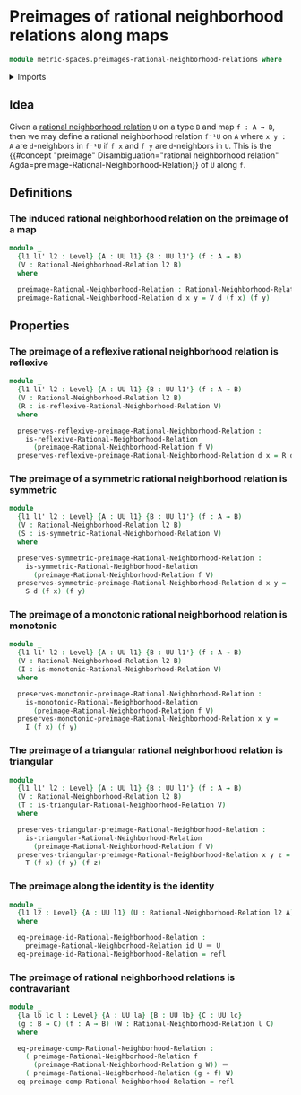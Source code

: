 # Preimages of rational neighborhood relations along maps

```agda
module metric-spaces.preimages-rational-neighborhood-relations where
```

<details><summary>Imports</summary>

```agda
open import elementary-number-theory.positive-rational-numbers

open import foundation.function-types
open import foundation.identity-types
open import foundation.injective-maps
open import foundation.universe-levels

open import metric-spaces.monotonic-rational-neighborhoods
open import metric-spaces.rational-neighborhoods
open import metric-spaces.reflexive-rational-neighborhoods
open import metric-spaces.symmetric-rational-neighborhoods
open import metric-spaces.triangular-rational-neighborhoods
```

</details>

## Idea

Given a
[rational neighborhood relation](metric-spaces.rational-neighborhoods.md) `U` on
a type `B` and map `f : A → B`, then we may define a rational neighborhood
relation `f⁻¹U` on `A` where `x y : A` are `d`-neighbors in `f⁻¹U` if `f x` and
`f y` are `d`-neighbors in `U`. This is the
{{#concept "preimage" Disambiguation="rational neighborhood relation" Agda=preimage-Rational-Neighborhood-Relation}}
of `U` along `f`.

## Definitions

### The induced rational neighborhood relation on the preimage of a map

```agda
module _
  {l1 l1' l2 : Level} {A : UU l1} {B : UU l1'} (f : A → B)
  (V : Rational-Neighborhood-Relation l2 B)
  where

  preimage-Rational-Neighborhood-Relation : Rational-Neighborhood-Relation l2 A
  preimage-Rational-Neighborhood-Relation d x y = V d (f x) (f y)
```

## Properties

### The preimage of a reflexive rational neighborhood relation is reflexive

```agda
module _
  {l1 l1' l2 : Level} {A : UU l1} {B : UU l1'} (f : A → B)
  (V : Rational-Neighborhood-Relation l2 B)
  (R : is-reflexive-Rational-Neighborhood-Relation V)
  where

  preserves-reflexive-preimage-Rational-Neighborhood-Relation :
    is-reflexive-Rational-Neighborhood-Relation
      (preimage-Rational-Neighborhood-Relation f V)
  preserves-reflexive-preimage-Rational-Neighborhood-Relation d x = R d (f x)
```

### The preimage of a symmetric rational neighborhood relation is symmetric

```agda
module _
  {l1 l1' l2 : Level} {A : UU l1} {B : UU l1'} (f : A → B)
  (V : Rational-Neighborhood-Relation l2 B)
  (S : is-symmetric-Rational-Neighborhood-Relation V)
  where

  preserves-symmetric-preimage-Rational-Neighborhood-Relation :
    is-symmetric-Rational-Neighborhood-Relation
      (preimage-Rational-Neighborhood-Relation f V)
  preserves-symmetric-preimage-Rational-Neighborhood-Relation d x y =
    S d (f x) (f y)
```

### The preimage of a monotonic rational neighborhood relation is monotonic

```agda
module _
  {l1 l1' l2 : Level} {A : UU l1} {B : UU l1'} (f : A → B)
  (V : Rational-Neighborhood-Relation l2 B)
  (I : is-monotonic-Rational-Neighborhood-Relation V)
  where

  preserves-monotonic-preimage-Rational-Neighborhood-Relation :
    is-monotonic-Rational-Neighborhood-Relation
      (preimage-Rational-Neighborhood-Relation f V)
  preserves-monotonic-preimage-Rational-Neighborhood-Relation x y =
    I (f x) (f y)
```

### The preimage of a triangular rational neighborhood relation is triangular

```agda
module _
  {l1 l1' l2 : Level} {A : UU l1} {B : UU l1'} (f : A → B)
  (V : Rational-Neighborhood-Relation l2 B)
  (T : is-triangular-Rational-Neighborhood-Relation V)
  where

  preserves-triangular-preimage-Rational-Neighborhood-Relation :
    is-triangular-Rational-Neighborhood-Relation
      (preimage-Rational-Neighborhood-Relation f V)
  preserves-triangular-preimage-Rational-Neighborhood-Relation x y z =
    T (f x) (f y) (f z)
```

### The preimage along the identity is the identity

```agda
module _
  {l1 l2 : Level} {A : UU l1} (U : Rational-Neighborhood-Relation l2 A)
  where

  eq-preimage-id-Rational-Neighborhood-Relation :
    preimage-Rational-Neighborhood-Relation id U ＝ U
  eq-preimage-id-Rational-Neighborhood-Relation = refl
```

### The preimage of rational neighborhood relations is contravariant

```agda
module _
  {la lb lc l : Level} {A : UU la} {B : UU lb} {C : UU lc}
  (g : B → C) (f : A → B) (W : Rational-Neighborhood-Relation l C)
  where

  eq-preimage-comp-Rational-Neighborhood-Relation :
    ( preimage-Rational-Neighborhood-Relation f
      (preimage-Rational-Neighborhood-Relation g W)) ＝
    ( preimage-Rational-Neighborhood-Relation (g ∘ f) W)
  eq-preimage-comp-Rational-Neighborhood-Relation = refl
```
